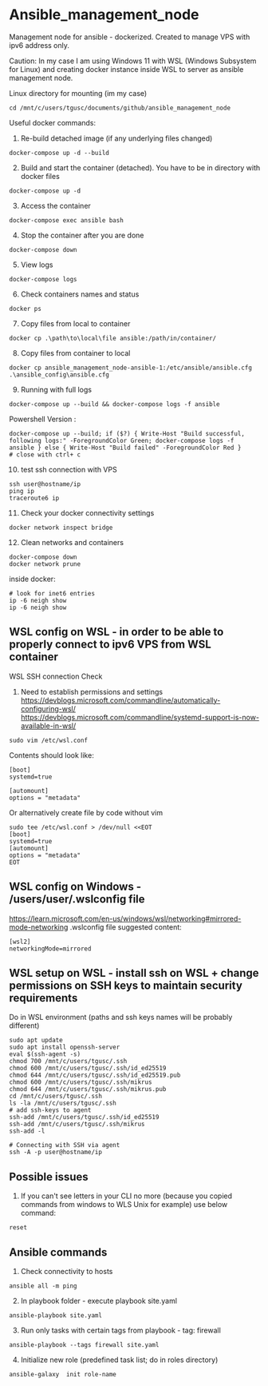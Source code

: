 # Ansible_management_node
Management node for ansible - dockerized. Created to manage VPS with ipv6 address only.

Caution: In my case I am using Windows 11 with WSL (Windows Subsystem for Linux) and creating docker instance inside WSL to server as ansible management node.

Linux directory for mounting (im my case)
```
cd /mnt/c/users/tgusc/documents/github/ansible_management_node
```
Useful docker commands:
1. Re-build detached image (if any underlying files changed)
```
docker-compose up -d --build
```

2. Build and start the container (detached). You have to be in directory with docker files
```
docker-compose up -d
```

3. Access the container
```
docker-compose exec ansible bash
```

4. Stop the container after you are done
```
docker-compose down
```

5. View logs
```
docker-compose logs
```

6. Check containers names and status
```
docker ps
```

7. Copy files from local to container
```
docker cp .\path\to\local\file ansible:/path/in/container/
```

8. Copy files from container to local
```
docker cp ansible_management_node-ansible-1:/etc/ansible/ansible.cfg .\ansible_config\ansible.cfg
```

9. Running with full logs
```
docker-compose up --build && docker-compose logs -f ansible
```

Powershell Version : 
```
docker-compose up --build; if ($?) { Write-Host "Build successful, following logs:" -ForegroundColor Green; docker-compose logs -f ansible } else { Write-Host "Build failed" -ForegroundColor Red }
# close with ctrl+ c
```

10. test ssh connection with VPS
```
ssh user@hostname/ip
ping ip
traceroute6 ip
```

11. Check your docker connectivity settings
```
docker network inspect bridge
```

12. Clean networks and containers
```
docker-compose down
docker network prune
```
inside docker:
```
# look for inet6 entries 
ip -6 neigh show
ip -6 neigh show
```

## WSL config on WSL - in order to be able to properly connect to ipv6 VPS from WSL container

WSL SSH connection Check
1. Need to establish permissions and settings
https://devblogs.microsoft.com/commandline/automatically-configuring-wsl/  
https://devblogs.microsoft.com/commandline/systemd-support-is-now-available-in-wsl/
```
sudo vim /etc/wsl.conf
```

Contents should look like:
```
[boot]
systemd=true

[automount]
options = "metadata"
```

Or alternatively create file by code without vim
```
sudo tee /etc/wsl.conf > /dev/null <<EOT
[boot]
systemd=true
[automount]
options = "metadata"
EOT
```

## WSL config on Windows - /users/user/.wslconfig file

https://learn.microsoft.com/en-us/windows/wsl/networking#mirrored-mode-networking
.wslconfig file suggested content:
```
[wsl2]
networkingMode=mirrored
```

## WSL setup on WSL - install ssh on WSL + change permissions on SSH keys to maintain security requirements
Do in WSL environment (paths and ssh keys names will be probably different)
```
sudo apt update
sudo apt install openssh-server
eval $(ssh-agent -s)
chmod 700 /mnt/c/users/tgusc/.ssh
chmod 600 /mnt/c/users/tgusc/.ssh/id_ed25519
chmod 644 /mnt/c/users/tgusc/.ssh/id_ed25519.pub
chmod 600 /mnt/c/users/tgusc/.ssh/mikrus
chmod 644 /mnt/c/users/tgusc/.ssh/mikrus.pub
cd /mnt/c/users/tgusc/.ssh
ls -la /mnt/c/users/tgusc/.ssh
# add ssh-keys to agent
ssh-add /mnt/c/users/tgusc/.ssh/id_ed25519
ssh-add /mnt/c/users/tgusc/.ssh/mikrus
ssh-add -l

# Connecting with SSH via agent
ssh -A -p user@hostname/ip
```

## Possible issues
1) If you can't see letters in your CLI no more (because you copied commands from windows to WLS Unix for example) use below command:
```
reset
```


## Ansible commands

1. Check connectivity to hosts
```
ansible all -m ping
```

2. In playbook folder - execute playbook site.yaml
```
ansible-playbook site.yaml
```

3. Run only tasks with certain tags from playbook - tag: firewall
```
ansible-playbook --tags firewall site.yaml
```
4. Initialize new role (predefined task list; do in roles directory) 
```
ansible-galaxy  init role-name
```